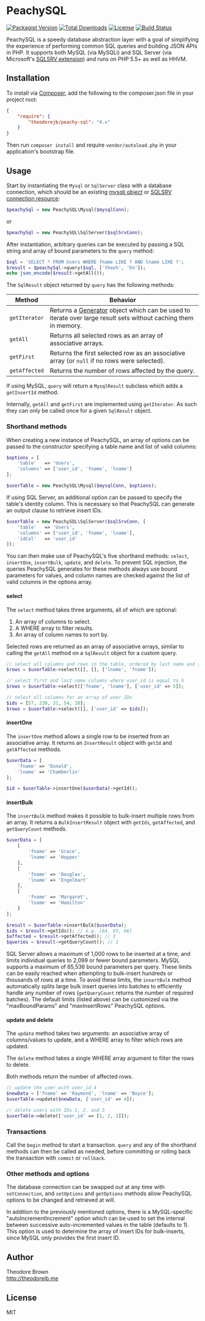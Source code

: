 # PeachySQL

[![Packagist Version](https://img.shields.io/packagist/v/theodorejb/peachy-sql.svg)](https://packagist.org/packages/theodorejb/peachy-sql) [![Total Downloads](https://img.shields.io/packagist/dt/theodorejb/peachy-sql.svg)](https://packagist.org/packages/theodorejb/peachy-sql) [![License](https://img.shields.io/packagist/l/theodorejb/peachy-sql.svg)](https://packagist.org/packages/theodorejb/peachy-sql) [![Build Status](https://travis-ci.org/theodorejb/peachy-sql.svg?branch=master)](https://travis-ci.org/theodorejb/peachy-sql)

PeachySQL is a speedy database abstraction layer with a goal of simplifying the
experience of performing common SQL queries and building JSON APIs in PHP.
It supports both MySQL (via MySQLi) and SQL Server (via Microsoft's
[SQLSRV extension](http://www.php.net/manual/en/book.sqlsrv.php)) and runs on PHP 5.5+ as well as HHVM.

## Installation

To install via [Composer](https://getcomposer.org/), add the following to the
composer.json file in your project root:

```json
{
    "require": {
        "theodorejb/peachy-sql": "4.x"
    }
}
```

Then run `composer install` and require `vendor/autoload.php` in your
application's bootstrap file.

## Usage

Start by instantiating the `Mysql` or `SqlServer` class with a database connection,
which should be an existing [mysqli object](http://www.php.net/manual/en/mysqli.construct.php)
or [SQLSRV connection resource](http://www.php.net/manual/en/function.sqlsrv-connect.php):

```php
$peachySql = new PeachySQL\Mysql($mysqlConn);
```
or
```php
$peachySql = new PeachySQL\SqlServer($sqlSrvConn);
```

After instantiation, arbitrary queries can be executed by passing a
SQL string and array of bound parameters to the `query` method:

```php
$sql = 'SELECT * FROM Users WHERE fname LIKE ? AND lname LIKE ?';
$result = $peachySql->query($sql, ['theo%', 'b%']);
echo json_encode($result->getAll());
```

The `SqlResult` object returned by `query` has the following methods:

Method        | Behavior
------------- | --------
`getIterator` | Returns a [Generator](http://php.net/manual/en/language.generators.overview.php) object which can be used to iterate over large result sets without caching them in memory.
`getAll`      | Returns all selected rows as an array of associative arrays.
`getFirst`    | Returns the first selected row as an associative array (or `null` if no rows were selected).
`getAffected` | Returns the number of rows affected by the query.

If using MySQL, `query` will return a `MysqlResult` subclass which adds a `getInsertId` method.

Internally, `getAll` and `getFirst` are implemented using `getIterator`.
As such they can only be called once for a given `SqlResult` object.

### Shorthand methods

When creating a new instance of PeachySQL, an array of options can be passed
to the constructor specifying a table name and list of valid columns:

```php
$options = [
    'table'   => 'Users',
	'columns' => ['user_id', 'fname', 'lname']
];

$userTable = new PeachySQL\Mysql($mysqlConn, $options);
```

If using SQL Server, an additional option can be passed to specify the table's identity column.
This is necessary so that PeachySQL can generate an output clause to retrieve insert IDs.

```php
$userTable = new PeachySQL\SqlServer($sqlSrvConn, [
    'table'   => 'Users',
    'columns' => ['user_id', 'fname', 'lname'],
    'idCol'   => 'user_id'
]);
```

You can then make use of PeachySQL's five shorthand methods: `select`,
`insertOne`, `insertBulk`, `update`, and `delete`. To prevent SQL
injection, the queries PeachySQL generates for these methods always use bound
parameters for values, and column names are checked against the list of valid
columns in the options array.

#### select

The `select` method takes three arguments, all of which are optional:

1. An array of columns to select.
2. A WHERE array to filter results.
3. An array of column names to sort by.

Selected rows are returned as an array of associative arrays,
similar to calling the `getAll` method on a `SqlResult` object for a custom query.

```php
// select all columns and rows in the table, ordered by last name and then first name
$rows = $userTable->select([], [], ['lname', 'fname']);

// select first and last name columns where user_id is equal to 5
$rows = $userTable->select(['fname', 'lname'], ['user_id' => 5]);

// select all columns for an array of user IDs
$ids = [57, 239, 31, 54, 28];
$rows = $userTable->select([], ['user_id' => $ids]);
```

#### insertOne

The `insertOne` method allows a single row to be inserted from an associative array.
It returns an `InsertResult` object with `getId` and `getAffected` methods.

```php
$userData = [
    'fname' => 'Donald',
    'lname' => 'Chamberlin'
];

$id = $userTable->insertOne($userData)->getId();
```

#### insertBulk

The `insertBulk` method makes it possible to bulk-insert multiple rows from an array.
It returns a `BulkInsertResult` object with `getIds`, `getAffected`, and `getQueryCount` methods.

```php
$userData = [
    [
        'fname' => 'Grace',
        'lname' => 'Hopper'
    ],
    [
        'fname' => 'Douglas',
        'lname' => 'Engelbart'
    ],
    [
        'fname' => 'Margaret',
        'lname' => 'Hamilton'
    ]
];

$result = $userTable->insertBulk($userData);
$ids = $result->getIds(); // e.g. [64, 65, 66]
$affected = $result->getAffected(); // 3
$queries = $result->getQueryCount(); // 1
```

SQL Server allows a maximum of 1,000 rows to be inserted at a time,
and limits individual queries to 2,099 or fewer bound parameters.
MySQL supports a maximum of 65,536 bound parameters per query.
These limits can be easily reached when attempting to bulk-insert hundreds
or thousands of rows at a time. To avoid these limits, the `insertBulk` method
automatically splits large bulk insert queries into batches to efficiently
handle any number of rows (`getQueryCount` returns the number of required batches).
The default limits (listed above) can be customized via the "maxBoundParams" and
"maxInsertRows" PeachySQL options.

#### update and delete

The `update` method takes two arguments: an associative array of columns/values
to update, and a WHERE array to filter which rows are updated.

The `delete` method takes a single WHERE array argument to filter the rows to delete.

Both methods return the number of affected rows.

```php
// update the user with user_id 4
$newData = ['fname' => 'Raymond', 'lname' => 'Boyce'];
$userTable->update($newData, ['user_id' => 4]);

// delete users with IDs 1, 2, and 3
$userTable->delete(['user_id' => [1, 2, 3]]);
```

### Transactions

Call the `begin` method to start a transaction. `query` and any of the shorthand
methods can then be called as needed, before committing or rolling back the
transaction with `commit` or `rollback`.

### Other methods and options

The database connection can be swapped out at any time with `setConnection`,
and `setOptions` and `getOptions` methods allow PeachySQL options to be
changed and retrieved at will.

In addition to the previously mentioned options, there is a MySQL-specific
"autoIncrementIncrement" option which can be used to set the interval between
successive auto-incremented values in the table (defaults to 1). This option is
used to determine the array of insert IDs for bulk-inserts, since MySQL only
provides the first insert ID.

## Author

Theodore Brown  
<http://theodorejb.me>

## License

MIT

